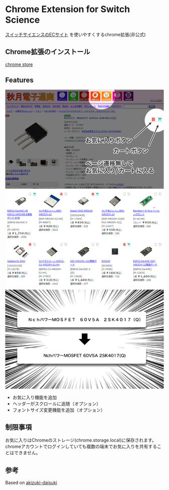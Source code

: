 # Chrome Extension for Switch Science 
[スイッチサイエンスのECサイト](https://www.switch-science.com/)
を使いやすくするchrome拡張(非公式)

## Chrome拡張のインストール
[chrome store](https://chrome.google.com/webstore/detail/akizuki-daisuki/hjdhpmpkbmcckegkppojhmhbgbmnlbgd?hl=ja&authuser=0)

## Features
![feature1](images/1.png)
![feature2](images/2.png)
![feature3](images/3.png)
- お気に入り機能を追加
- ヘッダーがスクロールに追随（オプション）
- フォントサイズ変更機能を追加（オプション）

## 制限事項
お気に入りはChromeのストレージ(chrome.storage.local)に保存されます。
chromeアカウントでログインしていても複数の端末でお気に入りを共有することはできません。

## 参考
Based on [akizuki-daisuki](https://github.com/mqce/akizuki-daisuki)
